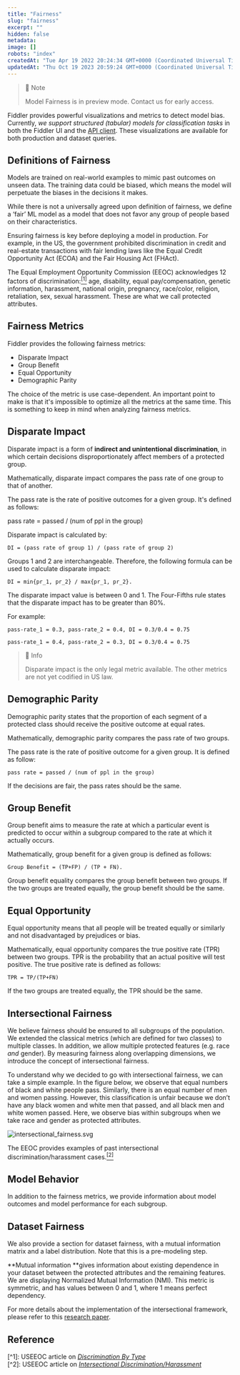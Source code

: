 ```yaml
---
title: "Fairness"
slug: "fairness"
excerpt: ""
hidden: false
metadata: 
image: []
robots: "index"
createdAt: "Tue Apr 19 2022 20:24:34 GMT+0000 (Coordinated Universal Time)"
updatedAt: "Thu Oct 19 2023 20:59:24 GMT+0000 (Coordinated Universal Time)"
---
```

> 🚧 Note
> 
> Model Fairness is in preview mode. Contact us for early access.

Fiddler provides powerful visualizations and metrics to detect model bias. Currently, _we support structured (tabular) models for classification tasks_ in both the Fiddler UI and the [API client](ref:about-the-fiddler-client). These visualizations are available for both production and dataset queries.

## Definitions of Fairness

Models are trained on real-world examples to mimic past outcomes on unseen data. The training data could be biased, which means the model will perpetuate the biases in the decisions it makes.

While there is not a universally agreed upon definition of fairness, we define a ‘fair’ ML model as a model that does not favor any group of people based on their characteristics.

Ensuring fairness is key before deploying a model in production. For example, in the US, the government prohibited discrimination in credit and real-estate transactions with fair lending laws like the Equal Credit Opportunity Act (ECOA) and the Fair Housing Act (FHAct).

The Equal Employment Opportunity Commission (EEOC) acknowledges 12 factors of discrimination:[<sup>\[1\]</sup>](#reference) age, disability, equal pay/compensation, genetic information, harassment, national origin, pregnancy, race/color, religion, retaliation, sex, sexual harassment. These are what we call protected attributes.

## Fairness Metrics

Fiddler provides the following fairness metrics:

- Disparate Impact
- Group Benefit
- Equal Opportunity
- Demographic Parity

The choice of the metric is use case-dependent. An important point to make is that it's impossible to optimize all the metrics at the same time. This is something to keep in mind when analyzing fairness metrics.

## Disparate Impact

Disparate impact is a form of **indirect and unintentional discrimination**, in which certain decisions disproportionately affect members of a protected group.

Mathematically, disparate impact compares the pass rate of one group to that of another.

The pass rate is the rate of positive outcomes for a given group. It's defined as follows:

pass rate = passed / (num of ppl in the group)

Disparate impact is calculated by:

`DI = (pass rate of group 1) / (pass rate of group 2)`

Groups 1 and 2 are interchangeable. Therefore, the following formula can be used to calculate disparate impact:

`DI = min{pr_1, pr_2} / max{pr_1, pr_2}.`

The disparate impact value is between 0 and 1. The Four-Fifths rule states that the disparate impact has to be greater than 80%.

For example:

`pass-rate_1 = 0.3, pass-rate_2 = 0.4, DI = 0.3/0.4 = 0.75`

`pass-rate_1 = 0.4, pass-rate_2 = 0.3, DI = 0.3/0.4 = 0.75`

> 📘 Info
> 
> Disparate impact is the only legal metric available. The other metrics are not yet codified in US law.

## Demographic Parity

Demographic parity states that the proportion of each segment of a protected class should receive the positive outcome at equal rates.

Mathematically, demographic parity compares the pass rate of two groups.

The pass rate is the rate of positive outcome for a given group. It is defined as follow:

`pass rate = passed / (num of ppl in the group)`

If the decisions are fair, the pass rates should be the same.

## Group Benefit

Group benefit aims to measure the rate at which a particular event is predicted to occur within a subgroup compared to the rate at which it actually occurs.

Mathematically, group benefit for a given group is defined as follows:

`Group Benefit = (TP+FP) / (TP + FN).`

Group benefit equality compares the group benefit between two groups. If the two groups are treated equally, the group benefit should be the same.

## Equal Opportunity

Equal opportunity means that all people will be treated equally or similarly and not disadvantaged by prejudices or bias.

Mathematically, equal opportunity compares the true positive rate (TPR) between two groups. TPR is the probability that an actual positive will test positive. The true positive rate is defined as follows:

`TPR = TP/(TP+FN)`

If the two groups are treated equally, the TPR should be the same.

## Intersectional Fairness

We believe fairness should be ensured to all subgroups of the population. We extended the classical metrics (which are defined for two classes) to multiple classes. In addition, we allow multiple protected features (e.g. race _and_ gender). By measuring fairness along overlapping dimensions, we introduce the concept of intersectional fairness.

To understand why we decided to go with intersectional fairness, we can take a simple example. In the figure below, we observe that equal numbers of black and white people pass. Similarly, there is an equal number of men and women passing. However, this classification is unfair because we don’t have any black women and white men that passed, and all black men and white women passed. Here, we observe bias within subgroups when we take race and gender as protected attributes.

![](https://files.readme.io/21f6b94-intersectional_fairness.svg "intersectional_fairness.svg")

The EEOC provides examples of past intersectional discrimination/harassment cases.[<sup>\[2\]</sup>](#reference)

## Model Behavior

In addition to the fairness metrics, we provide information about model outcomes and model performance for each subgroup. 

## Dataset Fairness

We also provide a section for dataset fairness, with a mutual information matrix and a label distribution. Note that this is a pre-modeling step.

**Mutual information **gives information about existing dependence in your dataset between the protected attributes and the remaining features. We are displaying Normalized Mutual Information (NMI). This metric is symmetric, and has values between 0 and 1, where 1 means perfect dependency.

For more details about the implementation of the intersectional framework, please refer to this [research paper](https://arxiv.org/pdf/2101.01673.pdf).

## Reference

[^1]\: USEEOC article on [_Discrimination By Type_](https://www.eeoc.gov/discrimination-type)  
[^2]\:  USEEOC article on [_Intersectional Discrimination/Harassment_](https://www.eeoc.gov/initiatives/e-race/significant-eeoc-racecolor-casescovering-private-and-federal-sectors#intersectional)